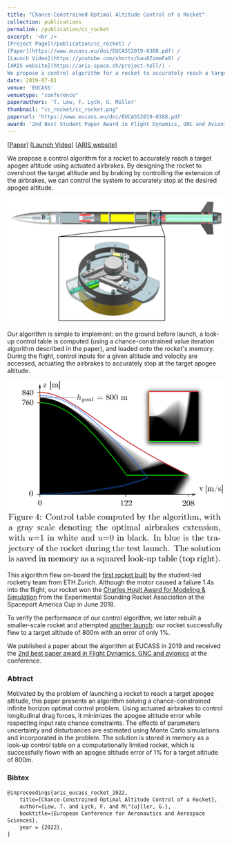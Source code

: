 ```yaml
---
title: "Chance-Constrained Optimal Altitude Control of a Rocket"
collection: publications
permalink: /publication/cc_rocket
excerpt: '<br />
[Project Page](/publication/cc_rocket) / 
[Paper](https://www.eucass.eu/doi/EUCASS2019-0388.pdf) / 
[Launch Video](https://youtube.com/shorts/bau8ZzmmFa0) / 
[ARIS website](https://aris-space.ch/project-tell/) - 
We propose a control algorithm for a rocket to accurately reach a target apogee.'
date: 2019-07-01
venue: 'EUCASS'
venuetype: "conference"
paperauthors: 'T. Lew, F. Lyck, G. Müller'
thumbnail: "cc_rocket/cc_rocket.png"
paperurl: 'https://www.eucass.eu/doi/EUCASS2019-0388.pdf'
award: '2nd Best Student Paper Award in Flight Dynamics, GNC and Avionics'
---
```


[[Paper](https://www.eucass.eu/doi/EUCASS2019-0388.pdf)] 
[[Launch Video](https://youtube.com/shorts/bau8ZzmmFa0)] 
[[ARIS website](https://aris-space.ch/)]


We propose a control algorithm for a rocket to accurately reach a target apogee altitude using actuated airbrakes. By designing the rocket to overshoot the target altitude and by braking by controlling the extension of the airbrakes, we can control the system to accurately stop at the desired apogee altitude.

<p style="text-align:center;"><img src="/images/cc_rocket/cc_rocket.png" width="500"></p>

Our algorithm is simple to implement: on the ground before launch, a look-up control table is computed (using a chance-constrained value iteration algorithm described in the paper), and loaded onto the rocket's memory. During the flight, control inputs for a given altitude and velocity are accessed, actuating the airbrakes to accurately stop at the target apogee altitude. 

<!-- ![Control table](/images/cc_rocket/control_table.png) -->
<p style="text-align:center;"><img src="/images/cc_rocket/control_table.png" width="500"></p>


This algorithm flew on-board the [first rocket built](https://aris-space.ch/project-tell/) by the student-led rocketry team from ETH Zurich. Although the motor caused a failure 1.4s into the flight, our rocket won the [Charles Hoult Award for Modeling & Simulation](https://www.soundingrocket.org/2018-sa-cup.html) from the Experimental Sounding Rocket Association at the Spaceport America Cup in June 2018.

To verify the performance of our control algorithm, we later rebuilt a smaller-scale rocket and attempted [another launch](https://youtube.com/shorts/bau8ZzmmFa0): our rocket successfully flew to a target altitude of 800m with an error of only 1%. 

We published a paper about the algorithm at EUCASS in 2019 and received the [2nd best paper award in Flight Dynamics, GNC and avionics](https://www.eucass.eu/2019/index.html) at the conference.


### Abtract

Motivated by the problem of launching a rocket to reach a target apogee altitude, this paper presents an algorithm solving a chance-constrained infinite horizon optimal control problem. Using actuated airbrakes to control longitudinal drag forces, it minimizes the apogee altitude error while respecting input rate chance constraints. The effects of parameters uncertainty and disturbances are estimated using Monte Carlo simulations and incorporated in the problem. The solution is stored in memory as a look-up control table on a computationally limited rocket, which is successfully flown with an apogee altitude error of 1% for a target altitude of 800m.

### Bibtex

	@inproceedings{aris_eucass_rocket_2022,
		title={Chance-Constrained Optimal Altitude Control of a Rocket},
		author={Lew, T. and Lyck, F. and M\"{u}ller, G.},
		booktitle={European Conference for Aeronautics and Aerospace Sciences},
		year = {2022},
	}